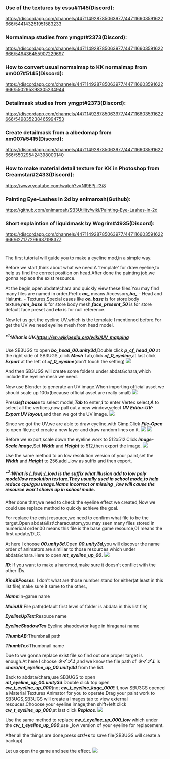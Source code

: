 ### Use of the textures by essu#1145(Discord):

https://discordapp.com/channels/447114928785063977/447116603591622666/544143251951583233

### Normalmap studies from ymgpt#2373(Discord):

https://discordapp.com/channels/447114928785063977/447116603591622666/549436455907229697

### How to convert usual normalmap to KK normalmap from xm007#5145(Discord):

https://discordapp.com/channels/447114928785063977/447116603591622666/550295398305234944

### Detailmask studies from ymgpt#2373(Discord):

https://discordapp.com/channels/447114928785063977/447116603591622666/549835238465994753

### Create detailmask from a albedomap from xm007#5415(Discord):

https://discordapp.com/channels/447114928785063977/447116603591622666/550295424398000140

### How to make material detail texture for KK in Photoshop from Creamstar#2433(Discord):

https://www.youtube.com/watch?v=NI9EPj-f3i8

### Painting Eye-Lashes in 2d by enimaroah(Guthub):

https://github.com/enimaroah/SB3Utility/wiki/Painting-Eye-Lashes-in-2d

### Short explaintion of liquidmask by Wogrim#4935(Discord):

https://discordapp.com/channels/447114928785063977/447116603591622666/627177296637198377

#

The first tutorial will guide you to make a eyeline mod,in a simple way.

Before we start,think about what we need.A 'template' for draw eyeline,to help us find the correct position on head.After done the painting job,we gonna replace the exist resource.

At the begin,open abdata\chara and quickly view these files.You may find many files are named in order.Prefix ***ao_*** means Accessory,***bo_*** - Head and Hair,***mt_*** - Textures,Special cases like ***oo_base*** is for store body texture,***mm_base*** is for store body mesh,***face_present_50*** is for store default face preset and ***etc*** is for null reference.

Now let us get the eyeline UV,which is the template I mentioned before.For get the UV we need eyeline mesh from head model.

##### _<sup>*1</sup>:What is UV:https://en.wikipedia.org/wiki/UV_mapping_

Use SB3UGS to open ***bo_head_00.unity3d***,Double click ***p_cf_head_00*** at the right side of SB3UGS,,click ***Mesh*** Tab,click ***cf_0_eyeline***,at last click ***Export*** at the left of ***cf_0_eyeline***(don't touch the setting)
![](https://github.com/xm007/Koikatsu-Modding/blob/master/Image/1/SB3UGS_export_eyeline.gif)

And then SB3UGS will create some folders under abdata\chara,which include the eyeline mesh we need.

Now use Blender to generate an UV image.When importing official asset we should scale up 100x(because official asset are really small)
![](https://github.com/xm007/Koikatsu-Modding/blob/master/Image/1/scale100.png)

Press***left mouse*** to select model,***Tab*** to enter,***1*** to enter Vertex select,***A*** to select all the vertices,now pull out a new window,select ***UV Editor-UV-Export UV layout***,and then we got the UV image.
![](https://github.com/xm007/Koikatsu-Modding/blob/master/Image/1/blenderUV.gif)

Since we got the UV,we are able to draw eyeline,with Gimp.Click ***File-Open*** to open file,next create a new layer and draw random lines on it.
![](https://github.com/xm007/Koikatsu-Modding/blob/master/Image/1/draweyeline.gif)
![](https://github.com/xm007/Koikatsu-Modding/blob/master/Image/1/GIMPUV.png)

Before we export,scale down the eyeline work to 512x512.Click ***Image-Scale Image***,Set ***Width*** and ***Height*** to 512,then export the image.
![](https://github.com/xm007/Koikatsu-Modding/blob/master/Image/1/gimpscale.gif)

Use the same method to an low resolution version of your paint,set the ***Width*** and ***Height*** to 256,add _low as suffix and then export.

##### *<sup>*2</sup>:What is (_low):(_low) is the suffix what Illusion add to low poly model/low resolution texture.They usually used in school mode,to help reduce cpu/gpu usage.Name incorrect or missing _low will cause the resource won't shown up in school mode.*

After done that,we need to check the eyeline effect we created,Now we could use replace method to quickly achieve the goal.

For replace the exist resource,we need to confirm what file to be the target.Open abdata\list\characustom,you may seen many files stored in numerical order.00 means this file is the base game resource,01 means the first update/DLC.

At here I choose ***00.unity3d***.Open ***00.unity3d***,you will discover the name order of animators are similiar to those resources which under abdata\chara.Here to open ***mt_eyeline_up_00***.
![](https://github.com/xm007/Koikatsu-Modding/blob/master/Image/1/eyelineupSB3UGS.png)

***ID***: If you want to make a hardmod,make sure it doesn't conflict with the other IDs.

***Kind&Posses***: I don't what are those number stand for either(at least in this list file),make sure it same to the other。

***Name***:In-game name

***MainAB***:File path(default first level of folder is abdata in this list file)

***EyelineUpTex***:Resouce name

***EyelineShadowTex***:Eyeline shaodow(or kage in hiragana) name

***ThumbAB***:Thumbnail path

***ThumbTex***:Thumbnail name

Due to we gonna replace exist file,so find out one proper target is enough.At here I choose ***タイプ１***,and we know the file path of ***タイプ１*** is ***chara/mt_eyeline_up_00.unity3d*** from the list.

Back to abdata/chara,use SB3UGS to open ***mt_eyeline_up_00.unity3d***.Double click top open ***cw_t_eyeline_up_000***(not ***cw_t_eyeline_kage_000***!!!),now SBU3GS opened a Material Textures Animator for you to operate.Drag your paint work to SB3UGS,SB3UGS will create a Images tab to view external resouces.Chooose your eyeline image,then shift+left click ***cw_t_eyeline_up_000***,at last click ***Replace***.
![](https://github.com/xm007/Koikatsu-Modding/blob/master/Image/1/replaceeyeline.gif)

Use the same method to replace ***cw_t_eyeline_up_000_low*** which under the ***cw_t_eyeline_up_000***,use _low version of your eyeline for replacement.

After all the things are done,press ***ctrl+s*** to save file(SB3UGS will create a backup)

Let us open the game and see the effect.
![](https://github.com/xm007/Koikatsu-Modding/blob/master/Image/1/result.png)
